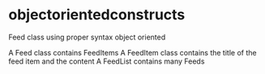 # objectorientedconstructs
Feed class using proper syntax object oriented

A Feed class contains FeedItems
A FeedItem class contains the title of the feed item and the content
A FeedList contains many Feeds
